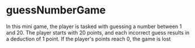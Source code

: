 # guessNumberGame
 In this mini game, the player is tasked with guessing a number between 1 and 20. The player starts with 20 points, and each incorrect guess results in a deduction of 1 point. If the player's points reach 0, the game is lost
